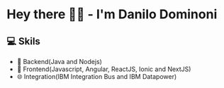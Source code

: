 # Hey there ✌🏼 - I'm Danilo Dominoni

## 💻 Skils

* 🤖 Backend(Java and Nodejs)
* 🎨 Frontend(Javascript, Angular, ReactJS, Ionic and NextJS)
* 🌐 Integration(IBM Integration Bus and IBM Datapower)


<!--
**dnldmp/dnldmp** is a ✨ _special_ ✨ repository because its `README.md` (this file) appears on your GitHub profile.

Here are some ideas to get you started:

- 🔭 I’m currently working on ...
- 🌱 I’m currently learning ...
- 👯 I’m looking to collaborate on ...
- 🤔 I’m looking for help with ...
- 💬 Ask me about ...
- 📫 How to reach me: ...
- 😄 Pronouns: ...
- ⚡ Fun fact: ...
-->
